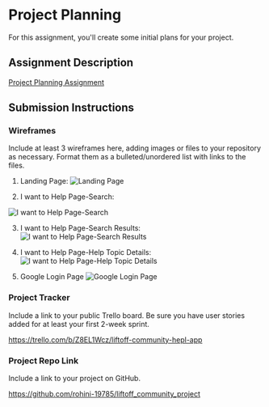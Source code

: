 # Project Planning
For this assignment, you'll create some initial plans for your project.

## Assignment Description
[Project Planning Assignment](https://education.launchcode.org/liftoff/modules/assignments/project-planning)

## Submission Instructions

### Wireframes

Include at least 3 wireframes here, adding images or files to your repository as necessary. Format them as a bulleted/unordered list with links to the files.

1. Landing Page:
![Landing Page](https://github.com/rohini-19785/liftoff-assignments/blob/master/P3-Project_Planning/Wireframe1-Landing%20Page.png)

2. I want to Help Page-Search:

![I want to Help Page-Search](https://github.com/rohini-19785/liftoff-assignments/blob/master/P3-Project_Planning/Wireframe3-I%20want%20to%20Help%20Page1.png)

3. I want to Help Page-Search Results:
![I want to Help Page-Search Results](https://github.com/rohini-19785/liftoff-assignments/blob/master/P3-Project_Planning/Wireframe4-I%20want%20to%20Help%20Page2%20-%20Search%20Results.png)

4. I want to Help Page-Help Topic Details:
![I want to Help Page-Help Topic Details](https://github.com/rohini-19785/liftoff-assignments/blob/master/P3-Project_Planning/Wireframe5-I%20want%20to%20Help%20Page3%20-%20Help%20Topic%20Details.png)


5. Google Login Page
![Google Login Page](https://github.com/rohini-19785/liftoff-assignments/blob/master/P3-Project_Planning/Wireframe1-Login%20Page.png)


### Project Tracker

Include a link to your public Trello board. Be sure you have user stories added for at least your first 2-week sprint.

https://trello.com/b/Z8EL1Wcz/liftoff-community-hepl-app

### Project Repo Link

Include a link to your project on GitHub.

https://github.com/rohini-19785/liftoff_community_project
